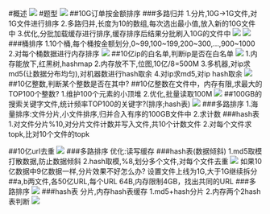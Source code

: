 #概述
![](.z_01_算法_类别_海量数据_images/3ed31235.png)
#题型
![](.z_01_算法_类别_海量数据_images/141d23a1.png)
##10G订单按金额排序
###多路归并
1.分片,10G->1G文件,对1G文件进行排序
2.多路归并,长度为10的数组,每次选出最小值,放入新的10G文件中
3.优化,分批加载缓存进行排序,缓存排序后结果分批刷入10G的文件中
![](.z_01_算法_类别_海量数据_images/45df3364.png)
![](.z_01_算法_类别_海量数据_images/6218b0a4.png)
###桶排序
1.10个桶,每个桶按金额划分,0~99,100~199,200~300,...,900~1000
2.对每个桶数据进行内存排序
![](.z_01_算法_类别_海量数据_images/443f1fb2.png)
##10亿ip的白名单,判断ip是否在白名单
![](.z_01_算法_类别_海量数据_images/f7d546ad.png)
1.内存能放下,红黑树,hashmap
2.内存放不下,位图,10亿/8=500M
3.多机器,对ip求md5(让数据分布均匀),对机器数进行hash取余
4.对ip求md5,对ip hash取余
![](.z_01_算法_类别_海量数据_images/3c8886c8.png)
##10亿整数,判断某个整数是否在其中?
##10亿整数在文件中，内存有限,求最大的TOP100个整数?
1.维护100个元素的小顶堆
2.优化,批量读取100M
![](.z_01_算法_类别_海量数据_images/68f56d65.png)
##100GB的搜索关键字文件,统计频率TOP100的关键字?(排序;hash表)
![](.z_01_算法_类别_海量数据_images/500d3236.png)
###多路排序
1.海量排序:文件分片,小文件排序,归并合入有序的100GB文件中
2.求计数
###hash表
1.对文件分片%10,对分片文件计数并写入文件,共10个计数文件
2.对每个文件求topk,比对10个文件的topk

##10亿url去重
![](.z_01_算法_类别_海量数据_images/a43e6b9f.png)
###多路排序
优化:读写缓存
###hash表(数据倾斜)
1.md5取模打散数据,防止数据倾斜
2.hash取模,%8,划分多个文件,对每个文件去重
![](.z_01_算法_类别_海量数据_images/a889dadd.png)
如果10亿数据中9亿数据一样,分片效果不好怎么办?
设置文件上线为1G,大于1G继续拆分
##a,b两文件,各50亿URL,每个URL 64B,内存限制4GB，找出共同的URL
###多路排序
![](.z_01_算法_类别_海量数据_images/b745b3ae.png)
###hash表
分片,内存hash表缓存
1.md5+hash分片
2.内存两个2hash表判断
![](.z_01_算法_类别_海量数据_images/7b5cd887.png)
